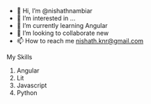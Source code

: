 - 👋 Hi, I’m @nishathnambiar
- 👀 I’m interested in ...
- 🌱 I’m currently learning Angular
- 💞️ I’m looking to collaborate new 
- 📫 How to reach me nishath.knr@gmail.com

<!---
nishathnambiar/nishathnambiar is a ✨ special ✨ repository because its `README.md` (this file) appears on your GitHub profile.
You can click the Preview link to take a look at your changes.
--->
My Skills
1. Angular
2. Lit
3. Javascript
4. Python
